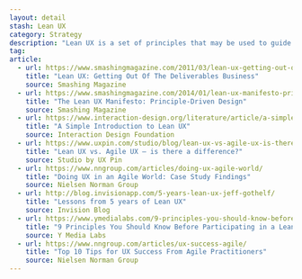 ```yaml
---
layout: detail
stash: Lean UX
category: Strategy
description: "Lean UX is a set of principles that may be used to guide you to better, more desirable solutions for users. It's not a process in which each tool is rigidly applied."
tag:
article:
  - url: https://www.smashingmagazine.com/2011/03/lean-ux-getting-out-of-the-deliverables-business/
    title: "Lean UX: Getting Out Of The Deliverables Business"
    source: Smashing Magazine
  - url: https://www.smashingmagazine.com/2014/01/lean-ux-manifesto-principle-driven-design/
    title: "The Lean UX Manifesto: Principle-Driven Design"
    source: Smashing Magazine
  - url: https://www.interaction-design.org/literature/article/a-simple-introduction-to-lean-ux
    title: "A Simple Introduction to Lean UX"
    source: Interaction Design Foundation
  - url: https://www.uxpin.com/studio/blog/lean-ux-vs-agile-ux-is-there-a-difference/
    title: "Lean UX vs. Agile UX – is there a difference?"
    source: Studio by UX Pin
  - url: https://www.nngroup.com/articles/doing-ux-agile-world/
    title: "Doing UX in an Agile World: Case Study Findings"
    source: Nielsen Norman Group
  - url: http://blog.invisionapp.com/5-years-lean-ux-jeff-gothelf/
    title: "Lessons from 5 years of Lean UX"
    source: Invision Blog
  - url: https://www.ymedialabs.com/9-principles-you-should-know-before-participating-in-a-lean-ux-session/
    title: "9 Principles You Should Know Before Participating in a Lean UX Session"
    source: Y Media Labs
  - url: https://www.nngroup.com/articles/ux-success-agile/
    title: "Top 10 Tips for UX Success From Agile Practitioners"
    source: Nielsen Norman Group
---
```

